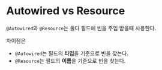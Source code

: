 # Autowired vs Resource

`@Autowired`와 `@Resource`는 둘다 필드에 빈을 주입 받을때 사용한다.

차이점은

* `@Autowired`는 필드의 **타입**을 기준으로 빈을 찾는다.
* `@Resource`는 필드의 **이름**을 기준으로 빈을 찾는다.
